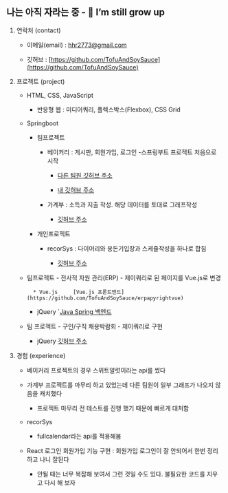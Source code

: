 
## 나는 아직 자라는 중 - 🌱 I’m still grow up

1. 연락처 (contact)

	* 이메일(email) : <hhr2773@gmail.com>

	* 깃허브 : [https://github.com/TofuAndSoySauce](https://github.com/TofuAndSoySauce)

2. 프로젝트  (project)

	* HTML, CSS, JavaScript

		* 반응형 웹 : 미디어쿼리, 플렉스박스(Flexbox), CSS Grid

	* Springboot

		* 팀프로젝트

			* 베이커리 : 게시판, 회원가입, 로그인 -스프링부트 프로젝트 처음으로 시작
			
				* [다른 팀원 깃허브 주소](https://github.com/hsy010517/Jakery)
				
				* [내 깃허브 주소](https://github.com/TofuAndSoySauce/hhr_Jakery)

			* 가계부 : 소득과 지출 작성. 해당 데이터를 토대로 그래프작성 

				* [깃허브 주소](https://github.com/TofuAndSoySauce/hhr_payStyle)

		* 개인프로젝트

			* recorSys : 다이어리와 용돈기입장과 스케쥴작성을 하나로 합침
			
				* [깃허브 주소](https://github.com/TofuAndSoySauce/recorSys)

	

	* 팀프로젝트 - 전사적 자원 관리(ERP) - 제이쿼리로 된 페이지를 Vue.js로 변경

     		* Vue.js	 [Vue.js 프론트엔드](https://github.com/TofuAndSoySauce/erpapyrightvue)

		* jQuery	`[Java Spring 백엔드](https://github.com/TofuAndSoySauce/erpapyright)

	
	* 팀 프로젝트 - 구인/구직 채용박람회 - 제이쿼리로 구현

   		* jQuery	[깃허브 주소](https://github.com/TofuAndSoySauce/recruit-and-job-fair)
    			

2. 경험 (experience)

	* 베이커리 프로젝트의 경우 스위트알럿이라는 api를 썼다
	

	* 가계부 프로젝트를 마무리 하고 있었는데 다른 팀원이 일부 그래프가 나오지 않음을 캐치했다

		* 프로젝트 마무리 전 테스트를 진행 했기 때문에 빠르게 대처함

	* recorSys 
		
		* fullcalendar라는 api를 적용해봄
		

	* React 로그인 회원가입 기능 구현 : 회원가입 로그인이 잘 안되어서 한번 정리하고 나니 잘된다

		* 안될 때는 너무 복잡해 보여서 그런 것일 수도 있다. 불필요한 코드를 지우고 다시 해 보자
	
	
		
<!--

4. 교육 (education)

	* 2022.09 ~ 2023.03 수원그린컴퓨터아카데미 (산대특) 프로젝트기반 풀스택 

		(프론트엔드,백엔드,리액트,자바,스프링) 개발자 육성과정

5. 작성일 (write date) : 2023-03-15 - 마크다운언어 처음사용

---------------------------------------------------------------
<!-- 수정일 2023-09-19 -->
<!-- 수정일 2023-09-20 -->
<!--
**TofuAndSoySauce/TofuAndSoySauce** is a ✨ _special_ ✨ repository because its `README.md` (this file) appears on your GitHub profile.

Here are some ideas to get you started:

- 🔭 I’m currently working on ...
- 🌱 I’m currently learning ...
- 👯 I’m looking to collaborate on ...
- 🤔 I’m looking for help with ...
- 💬 Ask me about ...
- 📫 How to reach me: ...
- 😄 Pronouns: ...
- ⚡ Fun fact: ...
-->
